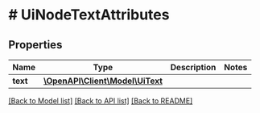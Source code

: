 # # UiNodeTextAttributes

## Properties

Name | Type | Description | Notes
------------ | ------------- | ------------- | -------------
**text** | [**\OpenAPI\Client\Model\UiText**](UiText.md) |  |

[[Back to Model list]](../../README.md#models) [[Back to API list]](../../README.md#endpoints) [[Back to README]](../../README.md)
